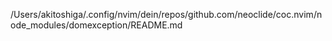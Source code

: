 /Users/akitoshiga/.config/nvim/dein/repos/github.com/neoclide/coc.nvim/node_modules/domexception/README.md